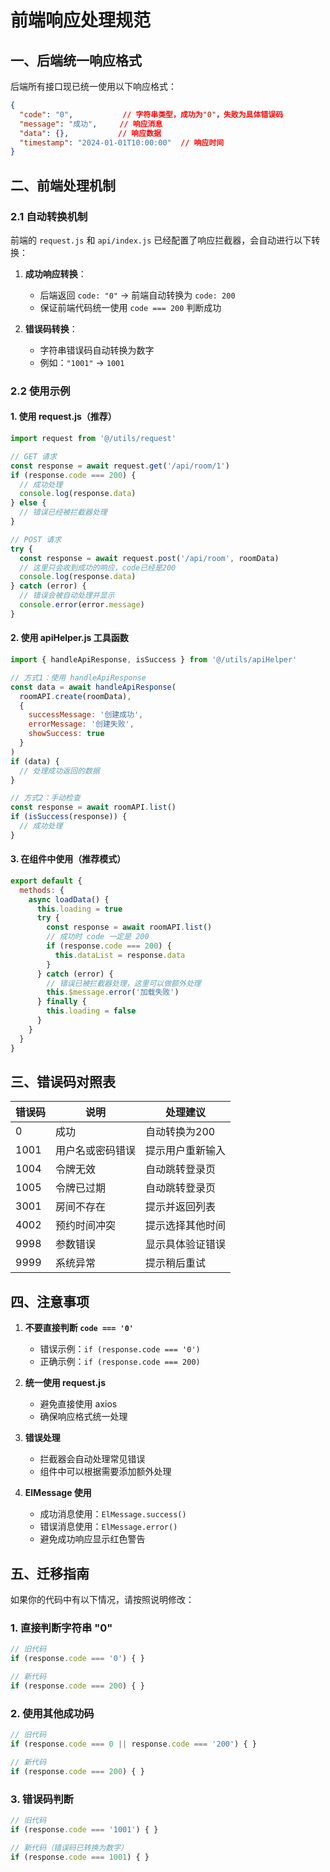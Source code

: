 # 前端响应处理规范

## 一、后端统一响应格式

后端所有接口现已统一使用以下响应格式：

```json
{
  "code": "0",           // 字符串类型，成功为"0"，失败为具体错误码
  "message": "成功",     // 响应消息
  "data": {},           // 响应数据
  "timestamp": "2024-01-01T10:00:00"  // 响应时间
}
```

## 二、前端处理机制

### 2.1 自动转换机制

前端的 `request.js` 和 `api/index.js` 已经配置了响应拦截器，会自动进行以下转换：

1. **成功响应转换**：
   - 后端返回 `code: "0"` → 前端自动转换为 `code: 200`
   - 保证前端代码统一使用 `code === 200` 判断成功

2. **错误码转换**：
   - 字符串错误码自动转换为数字
   - 例如：`"1001"` → `1001`

### 2.2 使用示例

#### 1. 使用 request.js（推荐）

```javascript
import request from '@/utils/request'

// GET 请求
const response = await request.get('/api/room/1')
if (response.code === 200) {
  // 成功处理
  console.log(response.data)
} else {
  // 错误已经被拦截器处理
}

// POST 请求
try {
  const response = await request.post('/api/room', roomData)
  // 这里只会收到成功的响应，code已经是200
  console.log(response.data)
} catch (error) {
  // 错误会被自动处理并显示
  console.error(error.message)
}
```

#### 2. 使用 apiHelper.js 工具函数

```javascript
import { handleApiResponse, isSuccess } from '@/utils/apiHelper'

// 方式1：使用 handleApiResponse
const data = await handleApiResponse(
  roomAPI.create(roomData),
  {
    successMessage: '创建成功',
    errorMessage: '创建失败',
    showSuccess: true
  }
)
if (data) {
  // 处理成功返回的数据
}

// 方式2：手动检查
const response = await roomAPI.list()
if (isSuccess(response)) {
  // 成功处理
}
```

#### 3. 在组件中使用（推荐模式）

```javascript
export default {
  methods: {
    async loadData() {
      this.loading = true
      try {
        const response = await roomAPI.list()
        // 成功时 code 一定是 200
        if (response.code === 200) {
          this.dataList = response.data
        }
      } catch (error) {
        // 错误已被拦截器处理，这里可以做额外处理
        this.$message.error('加载失败')
      } finally {
        this.loading = false
      }
    }
  }
}
```

## 三、错误码对照表

| 错误码 | 说明 | 处理建议 |
|--------|------|----------|
| 0 | 成功 | 自动转换为200 |
| 1001 | 用户名或密码错误 | 提示用户重新输入 |
| 1004 | 令牌无效 | 自动跳转登录页 |
| 1005 | 令牌已过期 | 自动跳转登录页 |
| 3001 | 房间不存在 | 提示并返回列表 |
| 4002 | 预约时间冲突 | 提示选择其他时间 |
| 9998 | 参数错误 | 显示具体验证错误 |
| 9999 | 系统异常 | 提示稍后重试 |

## 四、注意事项

1. **不要直接判断 `code === '0'`**
   - 错误示例：`if (response.code === '0')`
   - 正确示例：`if (response.code === 200)`

2. **统一使用 request.js**
   - 避免直接使用 axios
   - 确保响应格式统一处理

3. **错误处理**
   - 拦截器会自动处理常见错误
   - 组件中可以根据需要添加额外处理

4. **ElMessage 使用**
   - 成功消息使用：`ElMessage.success()`
   - 错误消息使用：`ElMessage.error()`
   - 避免成功响应显示红色警告

## 五、迁移指南

如果你的代码中有以下情况，请按照说明修改：

### 1. 直接判断字符串 "0"
```javascript
// 旧代码
if (response.code === '0') { }

// 新代码
if (response.code === 200) { }
```

### 2. 使用其他成功码
```javascript
// 旧代码
if (response.code === 0 || response.code === '200') { }

// 新代码
if (response.code === 200) { }
```

### 3. 错误码判断
```javascript
// 旧代码
if (response.code === '1001') { }

// 新代码（错误码已转换为数字）
if (response.code === 1001) { }
```